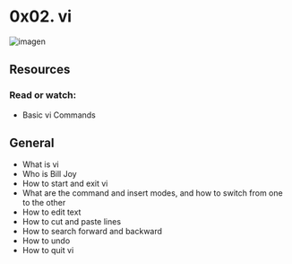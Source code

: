 # 0x02. vi

![imagen](https://develpreneur.com/wp-content/uploads/2016/07/vi_terminal.png)

## Resources

### Read or watch:

- Basic vi Commands

## General

- What is vi
- Who is Bill Joy
- How to start and exit vi
- What are the command and insert modes, and how to switch from one to the other
- How to edit text
- How to cut and paste lines
- How to search forward and backward
- How to undo
- How to quit vi